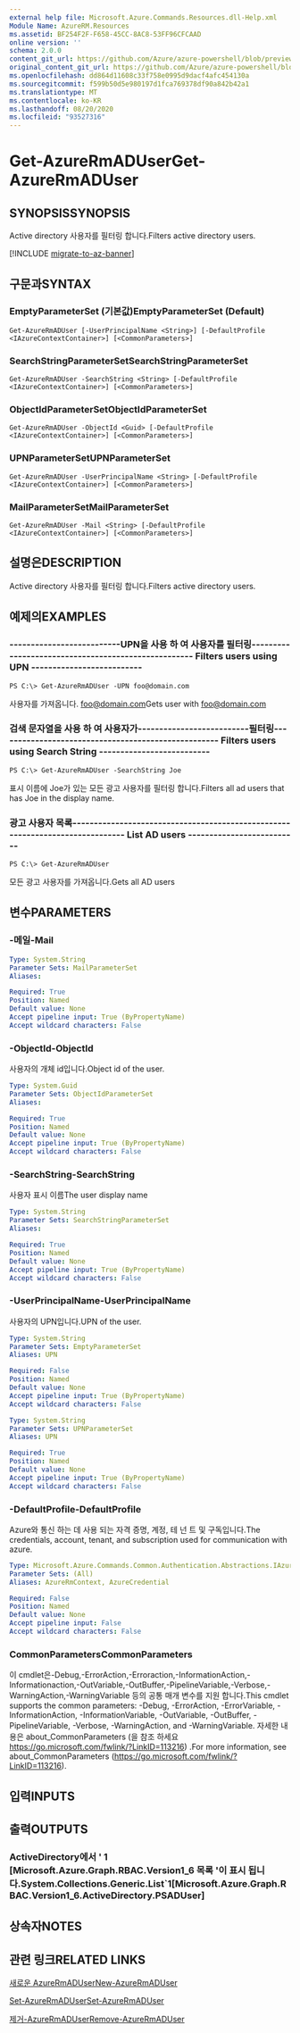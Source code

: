 ```yaml
---
external help file: Microsoft.Azure.Commands.Resources.dll-Help.xml
Module Name: AzureRM.Resources
ms.assetid: BF254F2F-F658-45CC-8AC8-53FF96CFCAAD
online version: ''
schema: 2.0.0
content_git_url: https://github.com/Azure/azure-powershell/blob/preview/src/ResourceManager/Resources/Commands.Resources/help/Get-AzureRmADUser.md
original_content_git_url: https://github.com/Azure/azure-powershell/blob/preview/src/ResourceManager/Resources/Commands.Resources/help/Get-AzureRmADUser.md
ms.openlocfilehash: dd864d11608c33f758e0995d9dacf4afc454130a
ms.sourcegitcommit: f599b50d5e980197d1fca769378df90a842b42a1
ms.translationtype: MT
ms.contentlocale: ko-KR
ms.lasthandoff: 08/20/2020
ms.locfileid: "93527316"
---
```

# <span data-ttu-id="dab95-101">Get-AzureRmADUser</span><span class="sxs-lookup"><span data-stu-id="dab95-101">Get-AzureRmADUser</span></span>

## <span data-ttu-id="dab95-102">SYNOPSIS</span><span class="sxs-lookup"><span data-stu-id="dab95-102">SYNOPSIS</span></span>
<span data-ttu-id="dab95-103">Active directory 사용자를 필터링 합니다.</span><span class="sxs-lookup"><span data-stu-id="dab95-103">Filters active directory users.</span></span>

[!INCLUDE [migrate-to-az-banner](../../includes/migrate-to-az-banner.md)]

## <span data-ttu-id="dab95-104">구문과</span><span class="sxs-lookup"><span data-stu-id="dab95-104">SYNTAX</span></span>

### <span data-ttu-id="dab95-105">EmptyParameterSet (기본값)</span><span class="sxs-lookup"><span data-stu-id="dab95-105">EmptyParameterSet (Default)</span></span>
```
Get-AzureRmADUser [-UserPrincipalName <String>] [-DefaultProfile <IAzureContextContainer>] [<CommonParameters>]
```

### <span data-ttu-id="dab95-106">SearchStringParameterSet</span><span class="sxs-lookup"><span data-stu-id="dab95-106">SearchStringParameterSet</span></span>
```
Get-AzureRmADUser -SearchString <String> [-DefaultProfile <IAzureContextContainer>] [<CommonParameters>]
```

### <span data-ttu-id="dab95-107">ObjectIdParameterSet</span><span class="sxs-lookup"><span data-stu-id="dab95-107">ObjectIdParameterSet</span></span>
```
Get-AzureRmADUser -ObjectId <Guid> [-DefaultProfile <IAzureContextContainer>] [<CommonParameters>]
```

### <span data-ttu-id="dab95-108">UPNParameterSet</span><span class="sxs-lookup"><span data-stu-id="dab95-108">UPNParameterSet</span></span>
```
Get-AzureRmADUser -UserPrincipalName <String> [-DefaultProfile <IAzureContextContainer>] [<CommonParameters>]
```

### <span data-ttu-id="dab95-109">MailParameterSet</span><span class="sxs-lookup"><span data-stu-id="dab95-109">MailParameterSet</span></span>
```
Get-AzureRmADUser -Mail <String> [-DefaultProfile <IAzureContextContainer>] [<CommonParameters>]
```

## <span data-ttu-id="dab95-110">설명은</span><span class="sxs-lookup"><span data-stu-id="dab95-110">DESCRIPTION</span></span>
<span data-ttu-id="dab95-111">Active directory 사용자를 필터링 합니다.</span><span class="sxs-lookup"><span data-stu-id="dab95-111">Filters active directory users.</span></span>

## <span data-ttu-id="dab95-112">예제의</span><span class="sxs-lookup"><span data-stu-id="dab95-112">EXAMPLES</span></span>

### <span data-ttu-id="dab95-113">--------------------------UPN을 사용 하 여 사용자를 필터링--------------------------</span><span class="sxs-lookup"><span data-stu-id="dab95-113">--------------------------  Filters users using UPN  --------------------------</span></span>
```
PS C:\> Get-AzureRmADUser -UPN foo@domain.com
```

<span data-ttu-id="dab95-114">사용자를 가져옵니다. foo@domain.com</span><span class="sxs-lookup"><span data-stu-id="dab95-114">Gets user with foo@domain.com</span></span>

### <span data-ttu-id="dab95-115">검색 문자열을 사용 하 여 사용자가--------------------------필터링--------------------------</span><span class="sxs-lookup"><span data-stu-id="dab95-115">--------------------------  Filters users using Search String  --------------------------</span></span>
```
PS C:\> Get-AzureRmADUser -SearchString Joe
```

<span data-ttu-id="dab95-116">표시 이름에 Joe가 있는 모든 광고 사용자를 필터링 합니다.</span><span class="sxs-lookup"><span data-stu-id="dab95-116">Filters all ad users that has Joe in the display name.</span></span>

### <span data-ttu-id="dab95-117">광고 사용자 목록----------------------------------------------------</span><span class="sxs-lookup"><span data-stu-id="dab95-117">--------------------------  List AD users  --------------------------</span></span>
```
PS C:\> Get-AzureRmADUser
```

<span data-ttu-id="dab95-118">모든 광고 사용자를 가져옵니다.</span><span class="sxs-lookup"><span data-stu-id="dab95-118">Gets all AD users</span></span>

## <span data-ttu-id="dab95-119">변수</span><span class="sxs-lookup"><span data-stu-id="dab95-119">PARAMETERS</span></span>

### <span data-ttu-id="dab95-120">-메일</span><span class="sxs-lookup"><span data-stu-id="dab95-120">-Mail</span></span>
```yaml
Type: System.String
Parameter Sets: MailParameterSet
Aliases: 

Required: True
Position: Named
Default value: None
Accept pipeline input: True (ByPropertyName)
Accept wildcard characters: False
```

### <span data-ttu-id="dab95-121">-ObjectId</span><span class="sxs-lookup"><span data-stu-id="dab95-121">-ObjectId</span></span>
<span data-ttu-id="dab95-122">사용자의 개체 id입니다.</span><span class="sxs-lookup"><span data-stu-id="dab95-122">Object id of the user.</span></span>

```yaml
Type: System.Guid
Parameter Sets: ObjectIdParameterSet
Aliases: 

Required: True
Position: Named
Default value: None
Accept pipeline input: True (ByPropertyName)
Accept wildcard characters: False
```

### <span data-ttu-id="dab95-123">-SearchString</span><span class="sxs-lookup"><span data-stu-id="dab95-123">-SearchString</span></span>
<span data-ttu-id="dab95-124">사용자 표시 이름</span><span class="sxs-lookup"><span data-stu-id="dab95-124">The user display name</span></span>

```yaml
Type: System.String
Parameter Sets: SearchStringParameterSet
Aliases: 

Required: True
Position: Named
Default value: None
Accept pipeline input: True (ByPropertyName)
Accept wildcard characters: False
```

### <span data-ttu-id="dab95-125">-UserPrincipalName</span><span class="sxs-lookup"><span data-stu-id="dab95-125">-UserPrincipalName</span></span>
<span data-ttu-id="dab95-126">사용자의 UPN입니다.</span><span class="sxs-lookup"><span data-stu-id="dab95-126">UPN of the user.</span></span>

```yaml
Type: System.String
Parameter Sets: EmptyParameterSet
Aliases: UPN

Required: False
Position: Named
Default value: None
Accept pipeline input: True (ByPropertyName)
Accept wildcard characters: False
```

```yaml
Type: System.String
Parameter Sets: UPNParameterSet
Aliases: UPN

Required: True
Position: Named
Default value: None
Accept pipeline input: True (ByPropertyName)
Accept wildcard characters: False
```

### <span data-ttu-id="dab95-127">-DefaultProfile</span><span class="sxs-lookup"><span data-stu-id="dab95-127">-DefaultProfile</span></span>
<span data-ttu-id="dab95-128">Azure와 통신 하는 데 사용 되는 자격 증명, 계정, 테 넌 트 및 구독입니다.</span><span class="sxs-lookup"><span data-stu-id="dab95-128">The credentials, account, tenant, and subscription used for communication with azure.</span></span>

```yaml
Type: Microsoft.Azure.Commands.Common.Authentication.Abstractions.IAzureContextContainer
Parameter Sets: (All)
Aliases: AzureRmContext, AzureCredential

Required: False
Position: Named
Default value: None
Accept pipeline input: False
Accept wildcard characters: False
```

### <span data-ttu-id="dab95-129">CommonParameters</span><span class="sxs-lookup"><span data-stu-id="dab95-129">CommonParameters</span></span>
<span data-ttu-id="dab95-130">이 cmdlet은-Debug,-ErrorAction,-Erroraction,-InformationAction,-Informationaction,-OutVariable,-OutBuffer,-PipelineVariable,-Verbose,-WarningAction,-WarningVariable 등의 공통 매개 변수를 지원 합니다.</span><span class="sxs-lookup"><span data-stu-id="dab95-130">This cmdlet supports the common parameters: -Debug, -ErrorAction, -ErrorVariable, -InformationAction, -InformationVariable, -OutVariable, -OutBuffer, -PipelineVariable, -Verbose, -WarningAction, and -WarningVariable.</span></span> <span data-ttu-id="dab95-131">자세한 내용은 about_CommonParameters (을 참조 하세요 https://go.microsoft.com/fwlink/?LinkID=113216) .</span><span class="sxs-lookup"><span data-stu-id="dab95-131">For more information, see about_CommonParameters (https://go.microsoft.com/fwlink/?LinkID=113216).</span></span>

## <span data-ttu-id="dab95-132">입력</span><span class="sxs-lookup"><span data-stu-id="dab95-132">INPUTS</span></span>

## <span data-ttu-id="dab95-133">출력</span><span class="sxs-lookup"><span data-stu-id="dab95-133">OUTPUTS</span></span>

### <span data-ttu-id="dab95-134">ActiveDirectory에서 ' 1 [Microsoft.Azure.Graph.RBAC.Version1_6 목록 '이 표시 됩니다.</span><span class="sxs-lookup"><span data-stu-id="dab95-134">System.Collections.Generic.List\`1[Microsoft.Azure.Graph.RBAC.Version1_6.ActiveDirectory.PSADUser]</span></span>

## <span data-ttu-id="dab95-135">상속자</span><span class="sxs-lookup"><span data-stu-id="dab95-135">NOTES</span></span>

## <span data-ttu-id="dab95-136">관련 링크</span><span class="sxs-lookup"><span data-stu-id="dab95-136">RELATED LINKS</span></span>

[<span data-ttu-id="dab95-137">새로운 AzureRmADUser</span><span class="sxs-lookup"><span data-stu-id="dab95-137">New-AzureRmADUser</span></span>](./New-AzureRmADUser.md)

[<span data-ttu-id="dab95-138">Set-AzureRmADUser</span><span class="sxs-lookup"><span data-stu-id="dab95-138">Set-AzureRmADUser</span></span>](./Set-AzureRmADUser.md)

[<span data-ttu-id="dab95-139">제거-AzureRmADUser</span><span class="sxs-lookup"><span data-stu-id="dab95-139">Remove-AzureRmADUser</span></span>](./Remove-AzureRmADUser.md)

